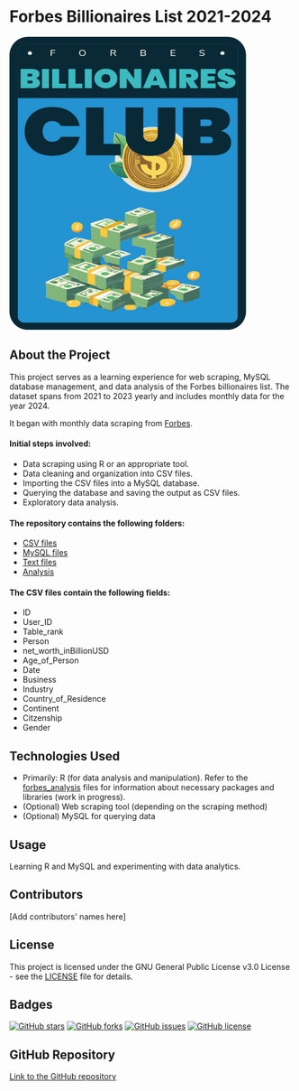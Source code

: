 # Forbes Billionaires List 2021-2024

![head_picture](https://github.com/UlrikeDetective/Forbes/blob/main/Pictures/head.png)

## About the Project
This project serves as a learning experience for web scraping, MySQL database management, and data analysis of the Forbes billionaires list. The dataset spans from 2021 to 2023 yearly and includes monthly data for the year 2024. 

It began with monthly data scraping from [Forbes](https://www.forbes.com/real-time-billionaires).

#### Initial steps involved:
- Data scraping using R or an appropriate tool.
- Data cleaning and organization into CSV files.
- Importing the CSV files into a MySQL database.
- Querying the database and saving the output as CSV files.
- Exploratory data analysis.

#### The repository contains the following folders:
- [CSV files](https://github.com/UlrikeDetective/Forbes/tree/main/forbes_csv)
- [MySQL files](https://github.com/UlrikeDetective/Forbes/tree/main/forbes_sql)
- [Text files](https://github.com/UlrikeDetective/Forbes/tree/main/forbes_txt)
- [Analysis](https://github.com/UlrikeDetective/Forbes/tree/main/analysis)

#### The CSV files contain the following fields:
- ID
- User_ID
- Table_rank
- Person
- net_worth_inBillionUSD
- Age_of_Person
- Date
- Business
- Industry
- Country_of_Residence
- Continent
- Citzenship
- Gender

## Technologies Used
- Primarily: R (for data analysis and manipulation). Refer to the [forbes_analysis](https://github.com/UlrikeDetective/Forbes/tree/main/analysis) files for information about necessary packages and libraries (work in progress).
- (Optional) Web scraping tool (depending on the scraping method)
- (Optional) MySQL for querying data

## Usage
Learning R and MySQL and experimenting with data analytics.

## Contributors
[Add contributors' names here]

## License
This project is licensed under the GNU General Public License v3.0 License - see the [LICENSE](LICENSE) file for details.

## Badges
[![GitHub stars](https://img.shields.io/github/stars/UlrikeDetective/Forbes)](https://github.com/UlrikeDetective/Forbes/stargazers) 
[![GitHub forks](https://img.shields.io/github/forks/UlrikeDetective/Forbes)](https://github.com/UlrikeDetective/Forbes/network/members) 
[![GitHub issues](https://img.shields.io/github/issues/UlrikeDetective/Forbes)](https://github.com/UlrikeDetective/Forbes/issues) 
[![GitHub license](https://img.shields.io/github/license/UlrikeDetective/Forbes)](https://github.com/UlrikeDetective/Forbes/blob/master/LICENSE)

## GitHub Repository
[Link to the GitHub repository](https://github.com/UlrikeDetective/Forbes)
